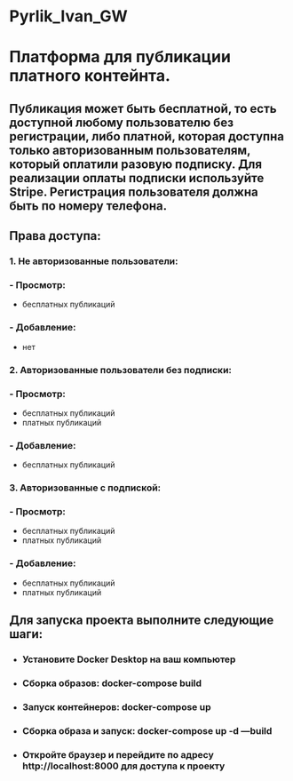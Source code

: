 # Pyrlik_Ivan_GW
# Платформа для публикации платного контейнта.

## Публикация может быть бесплатной, то есть доступной любому пользователю без регистрации, либо платной, которая доступна только авторизованным пользователям, который оплатили разовую подписку. Для реализации оплаты подписки используйте Stripe. Регистрация пользователя должна быть по номеру телефона.

## Права доступа:

### 1. Не авторизованные пользователи: 
### - Просмотр: 
* бесплатных публикаций
### - Добавление: 
* нет

### 2. Авторизованные пользователи без подписки: 
### - Просмотр:
* бесплатных публикаций
* платных публикаций
### - Добавление:
* бесплатных публикаций

### 3. Авторизованные с подпиской:
### - Просмотр:
* бесплатных публикаций
* платных публикаций
### - Добавление:
* бесплатных публикаций
* платных публикаций

## Для запуска проекта выполните следующие шаги:

* ### Установите Docker Desktop на ваш компьютер

* ### Сборка образов: docker-compose build

* ### Запуск контейнеров: docker-compose up

* ### Сборка образа и запуск: docker-compose up -d —build

* ### Откройте браузер и перейдите по адресу http://localhost:8000 для доступа к проекту